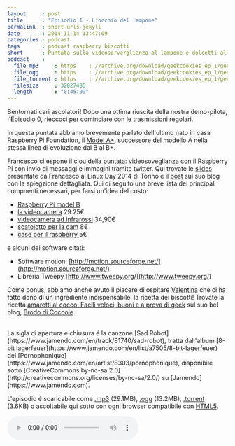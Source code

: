 ```yaml
---
layout     : post
title      : "Episodio 1 - L'occhio del lampone"
permalink  : short-urls-jekyll
date       : 2014-11-14 13:47:09
categories : podcast
tags       : podcast raspberry biscotti
short      : Puntata sulla videosorverglianza al lampone e dolcetti al cocco
podcast    :
  file_mp3     : https    : //archive.org/download/geekcookies_ep_1/geekcookies_ep_1.mp3
  file_ogg     : https    : //archive.org/download/geekcookies_ep_1/geekcookies_ep_1.ogg
  file_torrent : https    : //archive.org/download/geekcookies_ep_1/geekcookies_ep_1_archive.torrent
  filesize     : 32827485
  length       : "0:45:09"
---
```

 
Bentornati cari ascolatori! Dopo una ottima riuscita della nostra demo-pilota, l'Episodio 0, rieccoci per cominciare con le trasmissioni regolari.

In questa puntata abbiamo brevemente parlato dell'ultimo nato in casa Raspberry Pi Foundation, il [Model A+][raspberryaplus], successore del modello A nella stessa linea di evoluzione dal B al B+.

Francesco ci espone il clou della puntata: videosoveglianza con il Raspberry Pi con  invio di messaggi e immagini tramite twitter. Qui trovate le [slides][slidesfrancesco] presentate da Francesco al Linux Day 2014 di Torino e il [post][blogfrancesco] sul suo blog con la spiegzione dettagliata.
Qui di seguito una breve lista dei principali compnenti necessari, per farsi un'idea del costo:

- [Raspberry Pi model B](http://www.amazon.it/Raspberry-Pi-Model-Plus-512MB/dp/B00LPESRUK/ref=sr_1_1?ie=UTF8&qid=1415622181&sr=8-1&keywords=raspberry+pi) 
- [la videocamera](http://www.amazon.it/Raspberry-Pi-100003-Modulo-telecamera/dp/B00E1GGE40/ref=sr_1_11?ie=UTF8&qid=1415622181&sr=8-11&keywords=raspberry+pi) 29.25€
- [videocamera ad infrarossi](http://www.amazon.it/Raspberry-Pi-NoIR-Infrared-Camera/dp/B00G9AZ79O/ref=sr_1_47?ie=UTF8&qid=1415622297&sr=8-47&keywords=raspberry+pi+B) 34,90€ 
- [scatolotto per la cam](http://www.amazon.it/Camera-Case-Raspberry-Pi-Trasparente/dp/B00IJZJWTI/ref=sr_1_5?ie=UTF8&qid=1415622722&sr=8-5&keywords=raspberry+pi+camera+case) 8€ 
- [case per il raspberry ](http://www.amazon.it/Raspberry-Pi-Modello-Plus-Black/dp/B00MQWQT0A/ref=sr_1_12?ie=UTF8&qid=1415622800&sr=8-12&keywords=raspberry+pi+case) 5€

e alcuni dei software citati:

* Software motion: [http://motion.sourceforge.net/](http://motion.sourceforge.net/)
* Libreria Tweepy [http://www.tweepy.org/](http://www.tweepy.org/) 

Come bonus, abbiamo anche avuto il piacere di ospitare [Valentina](https://twitter.com/valefatina) che ci ha fatto dono di un ingrediente indispensabile: la ricetta dei biscotti! Trovate la ricetta [amaretti al cocco. Facili veloci, buoni e a prova di geek][biscottivale] sul suo bel blog, [Brodo di Coccole](http://www.brododicoccole.com/).

<br />
La sigla di apertura e chiusura é la canzone [Sad Robot](https://www.jamendo.com/en/track/81740/sad-robot), tratta dall'album [8-bit lagerfeuer](https://www.jamendo.com/en/list/a7505/8-bit-lagerfeuer) dei [Pornophonique](https://www.jamendo.com/en/artist/8303/pornophonique), disponibile sotto [CreativeCommons by-nc-sa 2.0](http://creativecommons.org/licenses/by-nc-sa/2.0/) su [Jamendo](https://www.jamendo.com).

L'episodio é scaricabile come [.mp3]({{page.podcast.file_mp3}}) (29.1MB), [.ogg]({{page.podcast.file_ogg}}) (13.2MB), [.torrent]({{page.podcast.file_torrent}}) (3.6KB) o ascoltabile qui sotto con ogni browser compatibile con [HTML5](http://html5test.com/).


<!--HTML5 audio player,see http://www.bloggerbuster.com/2012/07/how-to-add-music-player-in-blogspot.html-->
<audio controls> 
<source src="{{page.podcast.file_mp3}}" /> 
If you cannot see the audio controls, your browser does not support the audio element 
</audio>

[raspberryaplus]: http://www.raspberrypi.org/products/model-a-plus/
[slidesfrancesco]: http://www.slideshare.net/cesco_78/linux-day-2014-talk-su-videosorveglianza-con-raspberry-pi
[blogfrancesco]: http://www.iltucci.com/blog/category/progetti/videosorveglianza-con-raspberry-pi/
[biscottivale]: http://www.brododicoccole.com/dolcetti-di-amaretti-al-cocco/


